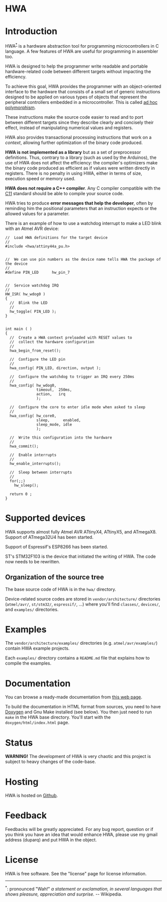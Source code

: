 
HWA
===

Introduction
============

HWA<sup><a href="#hwa">*</a></sup> is a hardware abstraction tool for
programming microcontrollers in C language. A few features of HWA are useful for
programming in assembler too.

HWA is designed to help the programmer write readable and portable
hardware-related code between different targets without impacting the
efficiency.

To achieve this goal, HWA provides the programmer with an object-oriented
interface to the hardware that consists of a small set of generic instructions
designed to be applied on various types of objects that represent the peripheral
controllers embedded in a microcontroller. This is called [ad hoc
polymorphism](https://en.wikipedia.org/wiki/Ad_hoc_polymorphism).

These instructions make the source code easier to read and to port between
different targets since they describe clearly and concisely their effect,
instead of manipulating numerical values and registers.

HWA also provides transactional processing instructions that work on a _context_,
allowing further optimization of the binary code produced.

**HWA is not implemented as a library** but as a set of preprocessor
definitions. Thus, contrary to a library (such as used by the Arduinos), the use
of HWA does not affect the efficiency: the compiler's optimizers make the binary
code produced as efficient as if values were written directly in
registers. There is no penalty in using HWA, either in terms of size, execution
speed or memory used.

**HWA does not require a C++ compiler**. Any C compiler compatible with the
[C11](https://en.wikipedia.org/wiki/C11_%28C_standard_revision%29) standard
should be able to compile your source code.

HWA tries to produce **error messages that help the developer**, often by
reminding him the positional parameters that an instruction expects or the
allowed values for a parameter.

There is an example of how to use a watchdog interrupt to make a LED blink with
an Atmel AVR device:


    //  Load HWA definitions for the target device
    //
    #include <hwa/attiny44a_pu.h>


    //  We can use pin numbers as the device name tells HWA the package of the device
    //
    #define PIN_LED      hw_pin_7


    //  Service watchdog IRQ
    //
    HW_ISR( hw_wdog0 )
    {
      //  Blink the LED
      //
      hw_toggle( PIN_LED );
    }


    int main ( )
    {
      //  Create a HWA context preloaded with RESET values to
      //  collect the hardware configuration
      //
      hwa_begin_from_reset();

      //  Configure the LED pin
      //
      hwa_config( PIN_LED, direction, output );

      //  Configure the watchdog to trigger an IRQ every 250ms
      //
      hwa_config( hw_wdog0,
                  timeout,  250ms,
                  action,   irq
                  );

      //  Configure the core to enter idle mode when asked to sleep
      //
      hwa_config( hw_core0,
                  sleep,      enabled,
                  sleep_mode, idle
                  );

      //  Write this configuration into the hardware
      //
      hwa_commit();

      //  Enable interrupts
      //
      hw_enable_interrupts();

      //  Sleep between interrupts
      //
      for(;;)
        hw_sleep();

      return 0 ;
    }


Supported devices
=================

HWA supports almost fully Atmel AVR ATtinyX4, ATtinyX5, and ATmegaX8. Support
of ATmega32U4 has been started.

Support of Espressif's ESP8266 has been started.

ST's STM32F103 is the device that initiated the writing of HWA. The code now
needs to be rewritten.


Organization of the source tree
-------------------------------

The base source code of HWA is in the `hwa/` directory.

Device-related source codes are stored in `vendor/architecture/` directories
(`atmel/avr/`, `st/stm32/`, `espressif/`, ...) where you'll find `classes/`,
`devices/`, and `examples/` directories.


Examples
========

The `vendor/architecture/examples/` directories (e.g. `atmel/avr/examples/`)
contain HWA example projects.

Each `examples/` directory contains a `README.md` file that explains how to
compile the examples.


Documentation
=============

You can browse a ready-made documentation from [this web
page](http://duparq.free.fr/hwa/index.html).

To build the documentation in HTML format from sources, you need to have
[Doxygen](http://www.stack.nl/~dimitri/doxygen/) and Gnu Make installed (see
below). You then just need to run `make` in the HWA base directory. You'll start
with the `doxygen/html/index.html` page.


Status
======

__WARNING!__ The development of HWA is very chaotic and this project is subject
to heavy changes of the code-base.


Hosting
=======

HWA is hosted on [Github](http://github.com/duparq/hwa).


Feedback
========

Feedbacks will be greatly appreciated. For any bug report, question or if you
think you have an idea that would enhance HWA, please use my gmail address
(duparq) and put HWA in the object.


License
=======

HWA is free software. See the "license" page for license information.

<hr>

<a name="hwa"><sup>*</sup></a>: pronounced "Wah!" <i>a statement or exclamation, in
several languages that shows pleasure, appreciation and surprise.</i> --
Wikipedia.

<br>
